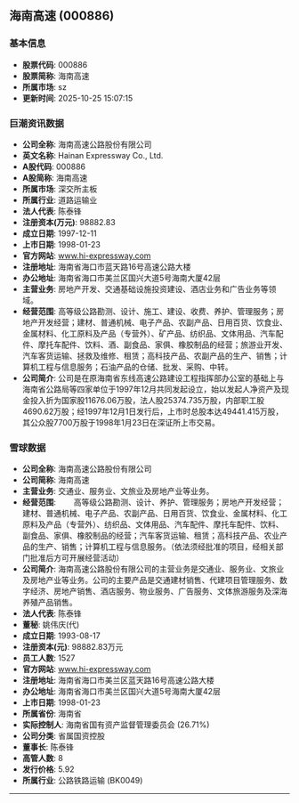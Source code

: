 ## 海南高速 (000886)

### 基本信息

- **股票代码**: 000886
- **股票简称**: 海南高速
- **所属市场**: sz
- **更新时间**: 2025-10-25 15:07:15

### 巨潮资讯数据

- **公司全称**: 海南高速公路股份有限公司
- **英文名称**: Hainan Expressway Co., Ltd.
- **A股代码**: 000886
- **A股简称**: 海南高速
- **所属市场**: 深交所主板
- **所属行业**: 道路运输业
- **法人代表**: 陈泰锋
- **注册资本(万元)**: 98882.83
- **成立日期**: 1997-12-11
- **上市日期**: 1998-01-23
- **官方网站**: www.hi-expressway.com
- **注册地址**: 海南省海口市蓝天路16号高速公路大楼
- **办公地址**: 海南省海口市美兰区国兴大道5号海南大厦42层
- **主营业务**: 房地产开发、交通基础设施投资建设、酒店业务和广告业务等领域。
- **经营范围**: 高等级公路勘测、设计、施工、建设、收费、养护、管理服务；房地产开发经营；建材、普通机械、电子产品、农副产品、日用百货、饮食业、金属材料、化工原料及产品（专营外）、矿产品、纺织品、文体用品、汽车配件、摩托车配件、饮料、酒、副食品、家俱、橡胶制品的经营；旅游业开发、汽车客货运输、拯救及维修、租赁；高科技产品、农副产品的生产、销售；计算机工程与信息服务；石油产品的仓储、批发、采购、中转。
- **公司简介**: 公司是在原海南省东线高速公路建设工程指挥部办公室的基础上与海南省公路局等四家单位于1997年12月共同发起设立，始以发起人净资产及现金投入折为国家股11676.06万股，法人股25374.735万股，内部职工股4690.62万股；经1997年12月1日发行后，上市时总股本达49441.415万股，其公众股7700万股于1998年1月23日在深证所上市交易。

### 雪球数据

- **公司全称**: 海南高速公路股份有限公司
- **公司简称**: 海南高速
- **主营业务**: 交通业、服务业、文旅业及房地产业等业务。
- **经营范围**: 　　高等级公路勘测、设计、养护、管理服务；房地产开发经营；建材、普通机械、电子产品、农副产品、日用百货、饮食业、金属材料、化工原料及产品（专营外）、纺织品、文体用品、汽车配件、摩托车配件、饮料、副食品、家俱、橡胶制品的经营；汽车客货运输、租赁；高科技产品、农业产品的生产、销售；计算机工程与信息服务。（依法须经批准的项目，经相关部门批准后方可开展经营活动）
- **公司简介**: 海南高速公路股份有限公司的主营业务是交通业、服务业、文旅业及房地产业等业务。公司的主要产品是交通建材销售、代建项目管理服务、数字经济、房地产销售、酒店服务、物业服务、广告服务、文体旅游服务及深海养殖产品销售。
- **法人代表**: 陈泰锋
- **董秘**: 姚伟庆(代)
- **成立日期**: 1993-08-17
- **注册资本(元)**: 98882.83万元
- **员工人数**: 1527
- **官方网站**: www.hi-expressway.com
- **注册地址**: 海南省海口市美兰区蓝天路16号高速公路大楼
- **办公地址**: 海南省海口市美兰区国兴大道5号海南大厦42层
- **上市日期**: 1998-01-23
- **所属省份**: 海南省
- **实际控制人**: 海南省国有资产监督管理委员会 (26.71%)
- **公司分类**: 省属国资控股
- **董事长**: 陈泰锋
- **高管人数**: 8
- **发行价格**: 5.92
- **所属行业**: 公路铁路运输 (BK0049)

---